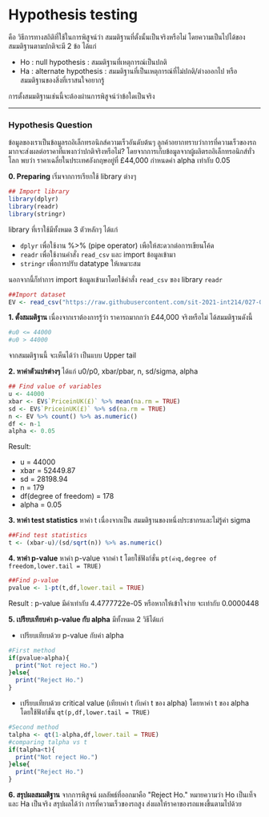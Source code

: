 # Hypothesis testing

คือ วิธีการทางสถิติที่ใช้ในการพิสูจน์ว่า สมมติฐานที่ตั้งนั้นเป็นจริงหรือไม่
โดยความเป็นไปได้ของสมมติฐานตามปกติจะมี 2 ข้อ ได้แก่
- Ho : null hypothesis : สมมติฐานที่เหตุการณ์เป็นปกติ
- Ha : alternate hypothesis : สมมติฐานที่เป็นเหตุการณ์ที่ไม่ปกติ/ต่างออกไป หรือ สมมติฐานของสิ่งที่เราสนใจอยากรู้

การตั้งสมมติฐานเช่นนี้จะต้องผ่านการพิสูจน์ว่าข้อใดเป็นจริง

-----

### Hypothesis Question

ข้อมูลของเราเป็นข้อมูลรถอิเล็กทรอนิกส์ความเร็วอันดับต้นๆ
ลูกค้าอยากทราบว่าการที่ความเร็วของรถมากจะส่งผลต่อราคาที่แพงกว่าปกติจริงหรือไม่?
โดยจากการเก็บข้อมูลจากผู้ผลิตรถอิเล็กทรอนิกส์ทั่วโลก พบว่า ราคาเฉลี่ยในประเทศอังกฤษอยู่ที่ £44,000
กำหนดค่า alpha เท่ากับ 0.05

**0. Preparing**
เริ่มจากการเรียกใช้ library ต่างๆ
```R
## Import library
library(dplyr)
library(readr)
library(stringr)
```
library ที่เราใช้มีทั้งหมด 3 ตัวหลักๆ ได้แก่
- `dplyr` เพื่อใช้งาน %>% (pipe operator) เพือให้สะดวกต่อการเขียนโค้ด
- `readr` เพื่อใช้งานคำสั่ง `read_csv` และ import ข้อมูลเข้ามา
- `stringr` เพื่อการปรับ datatype ให้เหมาะสม
 
 นอกจากนี้ก็ทำการ import ข้อมูลเข้ามาโดยใช้คำสั่ง `read_csv` ของ library `readr`

 ```R
##Import dataset
EV <- read_csv("https://raw.githubusercontent.com/sit-2021-int214/027-Quickest-Electric-Cars/main/Cleaned-data.csv")
 ```

**1. ตั้งสมมติฐาน**
เนื่องจากเราต้องการรู้ว่า ราคารถมากกว่า £44,000 จริงหรือไม่ ได้สมมติฐานดังนี้
```R
#u0 <= 44000
#u0 > 44000
```
จากสมมติฐานนี้ จะเห็นได้ว่า เป็นแบบ Upper tail

**2. หาค่าตัวแปรต่างๆ** ได้แก่ u0/p0, xbar/pbar, n, sd/sigma, alpha

```R
## Find value of variables
u <- 44000
xbar <- EV$`PriceinUK(£)` %>% mean(na.rm = TRUE)
sd <- EV$`PriceinUK(£)` %>% sd(na.rm = TRUE)
n <- EV %>% count() %>% as.numeric()
df <- n-1
alpha <- 0.05
```
Result: 
- u = 44000
- xbar = 52449.87
- sd = 28198.94
- n = 179
- df(degree of freedom) = 178
- alpha = 0.05

**3. หาค่า test statistics**
หาค่า t เนื่องจากเป็น สมมติฐานของหนึ่งประชากรและไม่รู้ค่า sigma

```R
##Find test statistics
t <- (xbar-u)/(sd/sqrt(n)) %>% as.numeric()
```

**4. หาค่า p-value**
หาค่า p-value จากค่า t โดยใช้ฟังก์ชั่น `pt(ค่าq,degree of freedom,lower.tail = TRUE)`

```R
##Find p-value
pvalue <- 1-pt(t,df,lower.tail = TRUE)
```
Result : p-value มีค่าเท่ากับ 4.4777722e-05 หรือหากให้เข้าใจง่าย จะเท่ากับ 0.0000448


**5. เปรียบเทียบค่า p-value กับ alpha**
มีทั้งหมด 2 วิธีได้แก่

- เปรียบเทียบด้วย p-value กับค่า alpha
```R
#First method
if(pvalue>alpha){
  print("Not reject Ho.")
}else{
  print("Reject Ho.")
}
```

- เปรียบเทียบด้วย critical value (เทียบค่า t กับค่า t ของ alpha)
โดยหาค่า t ของ alpha โดยใช้ฟังก์ชั่น `qt(p,df,lower.tail = TRUE)`
```R
#Second method
talpha <- qt(1-alpha,df,lower.tail = TRUE)
#comparing talpha vs t
if(talpha<t){
  print("Not reject Ho.")
}else{
  print("Reject Ho.")
}

```

**6. สรุปผลสมมติฐาน**
จากการพิสูจน์ ผลลัพธ์ที่ออกมาคือ "Reject Ho." หมายความว่า Ho เป็นเท็จและ Ha เป็นจริง
สรุปผลได้ว่า การที่ความเร็วของรถสูง ส่งผลให้ราคาของรถแพงขึ้นตามไปด้วย


